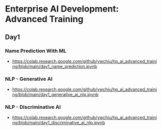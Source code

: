 # Enterprise AI Development: Advanced Training

## Day1


### Name Prediction With ML
- https://colab.research.google.com/github/ywchiu/hp_ai_advanced_training/blob/main/day1_name_prediction.ipynb

### NLP - Generative AI 
- https://colab.research.google.com/github/ywchiu/hp_ai_advanced_training/blob/main/day1_generative_ai_nlp.ipynb

### NLP - Discriminative AI 
- https://colab.research.google.com/github/ywchiu/hp_ai_advanced_training/blob/main/day1_discriminative_ai_nlp.ipynb
